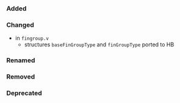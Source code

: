 ### Added

### Changed

- in `fingroup.v`
  + structures `baseFinGroupType` and `finGroupType` ported to HB

### Renamed

### Removed

### Deprecated

